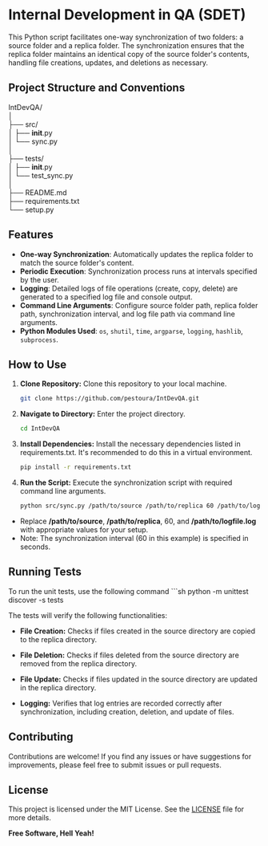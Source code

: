 # Internal Development in QA (SDET)

This Python script facilitates one-way synchronization of two folders: a source folder and a replica folder. The synchronization ensures that the replica folder maintains an identical copy of the source folder's contents, handling file creations, updates, and deletions as necessary.

## Project Structure and Conventions

IntDevQA/  
│  
├── src/  
│   ├── __init__.py  
│   └── sync.py  
│  
├── tests/  
│   ├── __init__.py  
│   └── test_sync.py  
│  
├── README.md  
├── requirements.txt  
└── setup.py 

## Features

- **One-way Synchronization**: Automatically updates the replica folder to match the source folder's content.
- **Periodic Execution**: Synchronization process runs at intervals specified by the user.
- **Logging**: Detailed logs of file operations (create, copy, delete) are generated to a specified log file and console output.
- **Command Line Arguments**: Configure source folder path, replica folder path, synchronization interval, and log file path via command line arguments.
- **Python Modules Used**: `os`, `shutil`, `time`, `argparse`, `logging`, `hashlib`, `subprocess`.

## How to Use

1. **Clone Repository:** Clone this repository to your local machine.
   ```bash
   git clone https://github.com/pestoura/IntDevQA.git
   ```

2. **Navigate to Directory:** Enter the project directory.
   ```sh
   cd IntDevQA
   ```
   
3. **Install Dependencies:** Install the necessary dependencies listed in requirements.txt. It's recommended to do this in a virtual environment.
   ```bash
   pip install -r requirements.txt
   ```

5. **Run the Script:** Execute the synchronization script with required command line arguments.
    ```bash
    python src/sync.py /path/to/source /path/to/replica 60 /path/to/logfile.log
    ```
- Replace **/path/to/source**, **/path/to/replica**, 60, and **/path/to/logfile.log** with appropriate values for your setup.
- Note: The synchronization interval (60 in this example) is specified in seconds.
## Running Tests

To run the unit tests, use the following command
    ```sh
   python -m unittest discover -s tests

The tests will verify the following functionalities:

- **File Creation:** Checks if files created in the source directory are copied to the replica directory.

- **File Deletion:** Checks if files deleted from the source directory are removed from the replica directory.

- **File Update:** Checks if files updated in the source directory are updated in the replica directory.

- **Logging:** Verifies that log entries are recorded correctly after synchronization, including creation, deletion, and update of files.

## Contributing

Contributions are welcome! If you find any issues or have suggestions for improvements, please feel free to submit issues or pull requests.

## License

This project is licensed under the MIT License. See the [LICENSE](./LICENSE) file for more details.

**Free Software, Hell Yeah!**
